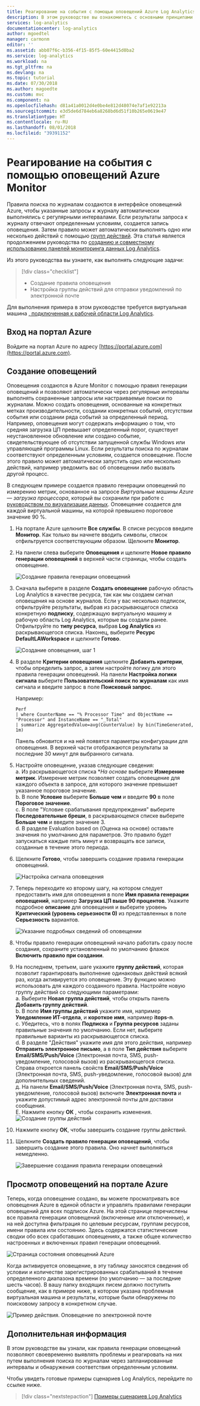 ```yaml
---
title: Реагирование на события с помощью оповещений Azure Log Analytics | Документы Майкрософт
description: В этом руководстве вы ознакомитесь с основными принципами оповещений в Log Analytics, которые позволяют обнаружить важную информацию в рабочей области и уведомлять о возникших проблемах или вызывать автоматические действия для их устранения.
services: log-analytics
documentationcenter: log-analytics
author: mgoedtel
manager: carmonm
editor: ''
ms.assetid: abb07f6c-b356-4f15-85f5-60e4415d0ba2
ms.service: log-analytics
ms.workload: na
ms.tgt_pltfrm: na
ms.devlang: na
ms.topic: tutorial
ms.date: 07/30/2018
ms.author: magoedte
ms.custom: mvc
ms.component: na
ms.openlocfilehash: d81a41a0012d4e0be4e812d48074e7af1e92213a
ms.sourcegitcommit: e3d5de6d784eb6a8268bd6d51f10b265e0619e47
ms.translationtype: HT
ms.contentlocale: ru-RU
ms.lasthandoff: 08/01/2018
ms.locfileid: "39391152"
---
```

# <a name="respond-to-events-with-azure-monitor-alerts"></a>Реагирование на события с помощью оповещений Azure Monitor
Правила поиска по журналам создаются в интерфейсе оповещений Azure, чтобы указанные запросы к журналу автоматически выполнялись с регулярными интервалами.  Если результаты запроса к журналу отвечают определенным условиям, создается запись оповещения. Затем правило может автоматически выполнять одно или несколько действий с помощью [групп действий](../monitoring-and-diagnostics/monitoring-action-groups.md).  Эта статья является продолжением руководства по [созданию и совместному использованию панелей мониторинга данных Log Analytics](log-analytics-tutorial-dashboards.md).   

Из этого руководства вы узнаете, как выполнять следующие задачи:

> [!div class="checklist"]
> * Создание правила оповещения
> * Настройка группы действий для отправки уведомлений по электронной почте

Для выполнения примера в этом руководстве требуется виртуальная машина [, подключенная к рабочей области Log Analytics](log-analytics-quick-collect-azurevm.md).

## <a name="sign-in-to-azure-portal"></a>Вход на портал Azure
Войдите на портал Azure по адресу [https://portal.azure.com](https://portal.azure.com).

## <a name="create-alerts"></a>Создание оповещений
Оповещения создаются в Azure Monitor с помощью правил генерации оповещений и позволяют автоматически через регулярные интервалы выполнять сохраненные запросы или настраиваемые поиски по журналам.  Можно создать оповещения, основанные на конкретных метках производительности, создании конкретных событий, отсутствии события или создании ряда событий за определенный период.  Например, оповещения могут содержать информацию о том, что средняя загрузка ЦП превышает определенный порог, существует неустановленное обновление или создано событие, свидетельствующее об отсутствии запущенной службы Windows или управляющей программы Linux.  Если результаты поиска по журналам соответствуют определенным условиям, создается оповещение. После этого правило может автоматически запустить одно или несколько действий, например уведомить вас об оповещении либо вызвать другой процесс.

В следующем примере создается правило генерации оповещений по измерению метрик, основанное на запросе *Виртуальные машины Azure — загрузка процессора*, который вы сохранили при работе с [руководством по визуализации данных](log-analytics-tutorial-dashboards.md). Оповещение создается для каждой виртуальной машины, на которой превышено пороговое значение 90 %.

1. На портале Azure щелкните **Все службы**. В списке ресурсов введите **Монитор**. Как только вы начнете вводить символы, список отфильтруется соответствующим образом. Щелкните **Монитор**.
2. На панели слева выберите **Оповещения** и щелкните **Новое правило генерации оповещений** в верхней части страницы, чтобы создать оповещение.

    ![Создание правила генерации оповещений](./media/log-analytics-tutorial-response/alert-rule-02.png)

3. Сначала выберите в разделе **Создать оповещение** рабочую область Log Analytics в качестве ресурса, так как мы создаем сигнал оповещения на основе журналов.  Если у вас несколько подписок, отфильтруйте результаты, выбрав из раскрывающегося списка конкретную **подписку**, содержащую виртуальную машину и рабочую область Log Analytics, которые вы создали ранее.  Отфильтруйте по **типу ресурса**, выбрав **Log Analytics** из раскрывающегося списка.  Наконец, выберите **Ресурс** **DefaultLAWorkspace** и щелкните **Готово**.

    ![Создание оповещения, шаг 1](./media/log-analytics-tutorial-response/alert-rule-03.png)

4. В разделе **Критерии оповещения** щелкните **Добавить критерии**, чтобы определить запрос, а затем настройте логику для этого правила генерации оповещений. На панели **Настройка логики сигнала** выберите **Пользовательский поиск по журналам** как имя сигнала и введите запрос в поле **Поисковый запрос**.

    Например: 
    ```
    Perf
    | where CounterName == "% Processor Time" and ObjectName == "Processor" and InstanceName == "_Total"
    | summarize AggregatedValue=avg(CounterValue) by bin(TimeGenerated, 1m)
    ```

    Панель обновится и на ней появятся параметры конфигурации для оповещения.  В верхней части отображаются результаты за последние 30 минут для выбранного сигнала.

5. Настройте оповещение, указав следующие сведения:  
   a. Из раскрывающегося списка **На основе* выберите **Измерение метрик**.  Измерение метрик позволяет создать оповещение для каждого объекта в запросе, для которого значение превышает указанное пороговое значение.  
   b. В поле **Условие** выберите **Больше чем** и введите **90** в поле **Пороговое значение**.  
   c. В поле "Условие срабатывания предупреждения" выберите **Последовательные бреши**, в раскрывающемся списке выберите **Больше чем** и введите значение 3.  
   d. В разделе Evaluation based on (Оценка на основе) оставьте значения по умолчанию для параметров. Это правило будет запускаться каждые пять минут и возвращать все записи, созданные в течение этого периода.  
6. Щелкните **Готово**, чтобы завершить создание правила генерации оповещений.

    ![Настройка сигнала оповещения](./media/log-analytics-tutorial-response/alert-signal-logic-02.png)

7. Теперь переходите ко второму шагу, на котором следует предоставить имя для оповещения в поле **Имя правила генерации оповещений**, например **Загрузка ЦП выше 90 процентов**.  Укажите подробное **описание** для оповещения и выберите уровень **Критический (уровень серьезности 0)** из представленных в поле **Серьезность** вариантов.

    ![Указание подробных сведений об оповещении](./media/log-analytics-tutorial-response/alert-signal-logic-04.png)

8. Чтобы правило генерации оповещений начало работать сразу после создания, сохраните установленный по умолчанию флажок **Включить правило при создании**.  
9. На последнем, третьем, шаге укажите **группу действий**, которая позволит гарантировать выполнение одинаковых действий всякий раз, когда активируется это оповещение. Эту функцию можно использовать для каждого созданного правила.  Настройте новую группу действий со следующими параметрами:  
   a. Выберите **Новая группа действий**, чтобы открыть панель **Добавить группу действий**.  
   b. В поле **Имя группы действий** укажите имя, например **Уведомление ИТ-отдела**, и **короткое имя**, например **itops-n**.  
   c. Убедитесь, что в полях **Подписка** и **Группа ресурсов** заданы правильные значения по умолчанию. Если нет, выберите правильные варианты из раскрывающегося списка.  
   d. В разделе "Действия" укажите имя для этого действия, например **Отправить электронное письмо**, а в поле **Тип действия** выберите **Email/SMS/Push/Voice** (Электронная почта, SMS, push-уведомление, голосовой вызов) из раскрывающегося списка. Справа откроется панель свойств **Email/SMS/Push/Voice** (Электронная почта, SMS, push-уведомление, голосовой вызов) для дополнительных сведений.  
   д. На панели **Email/SMS/Push/Voice** (Электронная почта, SMS, push-уведомление, голосовой вызов) включите **Электронная почта** и укажите допустимый адрес электронной почты для доставки сообщения.  
   Е. Нажмите кнопку **ОК** , чтобы сохранить изменения.  
       ![Создание группы действий](./media/log-analytics-tutorial-response/action-group-properties-01.png)

10. Нажмите кнопку **ОК**, чтобы завершить создание группы действий.
11. Щелкните **Создать правило генерации оповещений**, чтобы завершить создание этого правила. Оно начнет выполняться немедленно.

    ![Завершение создания правила генерации оповещений](./media/log-analytics-tutorial-response/alert-rule-01.png)

## <a name="view-your-alerts-in-azure-portal"></a>Просмотр оповещений на портале Azure
Теперь, когда оповещение создано, вы можете просматривать все оповещения Azure в единой области и управлять правилами генерации оповещений для всех подписок Azure. На этой странице перечислены все правила генерации оповещений (включенные или отключенные), и на ней доступна фильтрация по целевым ресурсам, группам ресурсов, имени правила или состоянию. Здесь содержатся статистические сводки обо всех сработавших оповещениях, а также общее количество настроенных и включенных правил генерации оповещений.

![Страница состояния оповещений Azure](./media/log-analytics-tutorial-response/azure-alerts-02.png)

Когда активируется оповещение, в эту таблицу заносятся сведения об условии и количестве зарегистрированных срабатываний в течение определенного диапазона времени (по умолчанию — за последние шесть часов).  В вашу папку входящих писем должно поступить сообщение, как в примере ниже, в котором указана проблемная виртуальная машина и результаты, которые были обнаружены по поисковому запросу в конкретном случае.

![Пример действия. Оповещение по электронной почте](./media/log-analytics-tutorial-response/azure-alert-email-notification-01.png)

## <a name="next-steps"></a>Дополнительная информация
В этом руководстве вы узнали, как правила генерации оповещений позволяют своевременно выявлять проблемы и реагировать на них путем выполнения поиска по журналам через запланированные интервалы и обнаружения соответствия определенным условиям.

Чтобы увидеть готовые примеры сценариев Log Analytics, перейдите по ссылке ниже.

> [!div class="nextstepaction"]
> [Примеры сценариев Log Analytics](powershell-samples.md)
